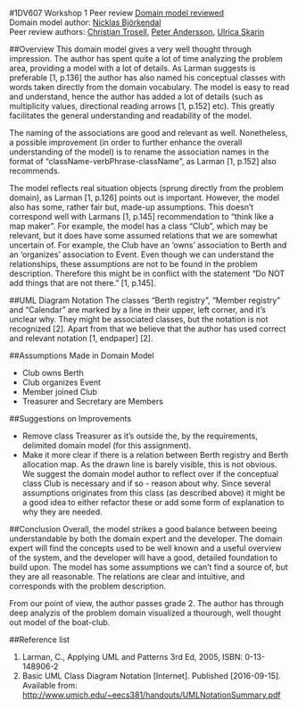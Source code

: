 #1DV607 Workshop 1 Peer review
[Domain model reviewed](https://github.com/slim2k6/1DV607-OOA-D/blob/master/20160913_144927.jpg)  
Domain model author: [Nicklas Björkendal](https://github.com/slim2k6)   
Peer review authors: [Christian Trosell](https://github.com/krockgardin), [Peter Andersson](https://github.com/sehnpaa), [Ulrica Skarin](https://github.com/ulricaskarin)  

##Overview
This domain model gives a very well thought through impression. The author has spent quite a lot of time analyzing the problem area, providing a model with a lot of details. As Larman suggests is preferable [1, p.136] the author has also named his conceptual classes with words taken directly from the domain vocabulary. The model is easy to read and understand, hence the author has added a lot of details (such as multiplicity values, directional reading arrows [1, p.152] etc). This greatly facilitates the general understanding and readability of the model.

The naming of the associations are good and relevant as well. Nonetheless, a possible improvement (in order to further enhance the overall understanding of the model) is to rename the association names in the format of “className-verbPhrase-className”, as Larman [1, p.152] also recommends. 
	 	 	 	
The model reflects real situation objects (sprung directly from the problem domain), as Larman [1, p.126] points out is important. However, the model also has some, rather fair but, made-up assumptions. This doesn’t correspond well with Larmans [1, p.145] recommendation to “think like a map maker”. For example, the model has a class “Club”, which may be relevant, but it does have some assumed relations that we are somewhat uncertain of. For example, the Club have an ‘owns’ association to Berth and an ‘organizes’ association to Event. Even though we can understand the relationships, these assumptions are not to be found in the problem description. Therefore this might be in conflict with the statement “Do NOT add things that are not there.” [1, p.145].

##UML Diagram Notation
The classes “Berth registry”, “Member registry” and “Calendar” are marked by a line in their upper, left corner, and it’s unclear why. They might be associated classes, but the notation is not recognized [2]. Apart from that we believe that the author has used correct and relevant notation [1, endpaper] [2]. 

##Assumptions Made in Domain Model
* Club owns Berth
* Club organizes Event 
* Member joined Club
* Treasurer and Secretary are Members

##Suggestions on Improvements
* Remove class Treasurer as it’s outside the, by the requirements, delimited domain model (for this assignment). 
* Make it more clear if there is a relation between Berth registry and Berth allocation map. As the drawn line is barely visible, this is not obvious.
We suggest the domain model author to reflect over if the conceptual class Club is necessary and if so - reason about why. Since several assumptions originates from this class (as described above) it might be a good idea to either refactor these or add some form of explanation to why they are needed.

##Conclusion
Overall, the model strikes a good balance between beeing understandable by both the domain expert and the developer. The domain expert will find the concepts used to be well known and a useful overview of the system, and the developer will have a good, detailed foundation to build upon.
The model has some assumptions we can’t find a source of, but they are all reasonable. The relations are clear and intuitive, and corresponds with the problem description.

From our point of view, the author passes grade 2. The author has through deep analyzis of the problem domain visualized a thourough, well thought out model of the boat-club. 

##Reference list
1. Larman, C., Applying UML and Patterns 3rd Ed, 2005, ISBN: 0-13-148906-2
2. Basic UML Class Diagram Notation [Internet]. Published [2016-09-15]. Available from: http://www.umich.edu/~eecs381/handouts/UMLNotationSummary.pdf 
